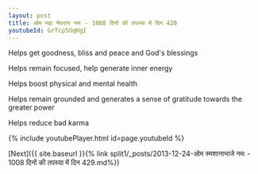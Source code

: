 ```yaml
---
layout: post
title: ओम महा नेथराय नमः - 1008 दिनों की तपस्या में दिन 420
youtubeId: GrTcp5OqHgI
---
```

 
 
Helps get goodness, bliss and peace and God's blessings
 
Helps remain focused, help generate inner energy 
 
Helps boost physical and mental health 
 
Helps remain grounded and generates a sense of gratitude towards the greater power 
 
Helps reduce bad karma
 
 
 
 


{% include youtubePlayer.html id=page.youtubeId %}
 
[Next]({{ site.baseurl }}{% link  split1/_posts/2013-12-24-ओम स्मशानाभाजे नमः - 1008 दिनों की तपस्या में दिन 429.md%})
 
